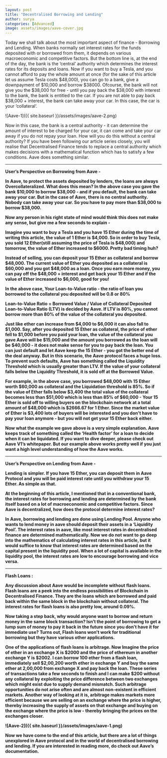 ```yaml
---
layout: post
title: "Decentralised Borrowing and Lending"
author: surya
categories: [Advanced]
image: assets/images/aave-cover.jpg
---
```


Today we shall talk about the most important aspect of finance - Borrowing and Lending. When banks normally set interest rates for the funds deposited with or borrowed from them, it depends on various macroeconomic and competitive factors. But the bottom line is, at the end of the day, the bank is the ‘central’ authority which determines the interest rates for its deposits and loans. 
Now if you want to buy a Tesla, and you cannot afford to pay the whole amount at once (for the sake of this article let us assume Tesla costs $48,000), you can go to a bank, give a downpayment of $10,000 and borrow $38000. Ofcourse, the bank will not give you the $38,000 for free - until you pay back the $38,000 with interest to the bank, the bank is entitled to the car. If you are not able to pay back $38,000 + interest, the bank can take away your car. In this case, the car is your ‘collateral’.

![Aave-1]({{ site.baseurl }}/assets/images/aave-2.png)

 Now in this case, the bank is a central authority - it can determine the amount of interest to be charged for your car, it can come and take your car away if you do not repay your loan. How will you do this without a central authority?
If you have been following our article series closely, you will realise that Decentralised Finance tends to replace a central authority which makes decisions with a mathematical function which has to satisfy a few conditions. Aave does something similar.

<hr/>

<b> User’s Perspective on Borrowing from Aave  - <b>

In Aave, to protect the assets deposited by lenders, the loans are always Overcollateralized. What does this mean? In the above case you gave the bank $10,000 to borrow $38,000 - and if you default, the bank can take away your car. But in the case of Aave, there is no central authority. Nobody can take away your car. So you have to pay more than $38,000 to borrow $38,000. 


Now any person in his right state of mind would think this does not make any sense, but give me a few seconds to explain - 


Imagine you want to buy a Tesla and you have 15 Ether during the time of writing this article, the value of 1 Ether is $4,000. So in order to buy Tesla, you sold 12 Ether(still assuming the price of Tesla is $48,000) and tomorrow, the value of Ether increased to $6000. Pretty bad timing huh? 

Instead of selling, you can deposit your 15 Ether as collateral and borrow $48,000. The current value of Ether you deposited as a collateral is $60,000 and you got $48,000 as a loan. Once you earn more money, you can pay off the $48,000 + interest and get back your 15 Ether and if the value of Ether increased to $6,000, good for you! 

In the above case, Your Loan-to-Value ratio - the ratio of loan you borrowed to the collateral you deposited will be 0.8 or 80%

Loan-to-Value Ratio = Borrowed Value / Value of Collateral Deposited
Loan-to-Value Ratio (LTV) is decided by Aave. If LTV is 80%, you cannot borrow more than 80% of the value of the collateral you deposited.

Just like ether can increase from $4,000 to $6,000 it can also fall to $1,000. Say, after you deposited 15 Ether as collateral, the price of ether fell to $1,000 before you paid your loan, the value of the collateral you gave Aave will be $15,000 and the amount you borrowed as the loan will be $40,000 - it does not make sense for you to pay back the loan. You can just default and let Aave keep the 15 Ether - you got the better end of the deal anyway. But in this scenario, the Aave protocol faces a huge loss. To prevent such defaults, Aave has something called the Liquidity Threshold which is usually greater than LTV. If the value of your collateral falls below the Liquidity Threshold, it is sold off at the Borrowed Value.

For example, in the above case, you borrowed $48,000 with 15 Ether worth $60,000 as collateral and the Liquidation threshold is 85%. So if the value of Ether falls below $3,400 the total value of the collateral becomes less than $51,000 which is less than 85% of $60,000 - Your 15 Ether is sold off to willing buyers on the blockchain network at a total amount of $48,000 which is $2666.67 for 1 Ether. Since the market value of Ether is $3,400 lots of buyers will be interested and you don't have to pay your loan anymore  - but you will not get your 15 Ether back either.

Now what the example we gave above is a very simple explanation. Aave keeps track of something called the ‘Health factor’ for a loan to decide when it can be liquidated. If you want to dive deeper, please check out Aave V1’s whitepaper. But our example above works pretty well if you just want a high level understanding of how the Aave works.

<hr/>

<b>User’s Perspective on Lending from Aave - <b>

Lending is simpler. If you have 15 Ether, you can deposit them in Aave Protocol and you will be paid interest rate until you withdraw your 15 Ether. As simple as that. 

At the beginning of this article, I mentioned that in a conventional bank, the interest rates for borrowing and lending are determined by the bank itself based on a lot of macroeconomic and competitive factors. Since Aave is decentralized, how does the protocol determine interest rates?

In Aave, borrowing and lending are done using Lending Pool. Anyone who wants to lend money in aave should deposit their assets in a ‘Liquidity Pool’. The interest rates in aave, like most interest rates in decentralised finance are determined mathematically. Now we do not want to go deep into the mathematics of calculating interest rates in this article, but it would suffice to know that interest rates are determined based on the capital present in the liquidity pool. When a lot of capital is available in the liquidity pool, the interest rates are low to encourage borrowing and vice versa.

<hr/>

<b>Flash Loans : <b>

Any discussion about Aave would be incomplete without flash loans. Flash loans are a peek into the endless possibilities of Blockchain in Decentralised Finance. They are the loans which are borrowed and paid back within the same block in the blockchain without collateral. The interest rates for flash loans is also pretty low, around 0.09%.

Now taking a step back, why would anyone want to borrow and return money in the same block transaction? Isn’t the point of borrowing to get a lump sum of money to pay it back in the future since you don't have it for immediate use? Turns out, Flash loans won't work for traditional borrowing but they have various other applications.

One of the applications of flash loans is arbitrage. Now Imagine the price of ether in an exchange X is $2000 and the price of ethereum in another exchange Y is $2002. I can borrow 100 ether from a flash loan, immediately sell $2,00,200 worth ether in exchange Y and buy the same ether at 2,00,000 from exchange X and pay back the loan. These series of transactions take a few seconds to finish and I can make $200 without any collateral by exploiting the price difference between two exchanges which might exist due to supply demand mismatch. Such arbitrage opportunities do not arise often and are almost non-existent in efficient markets. Another way of looking at it is, arbitrage makes markets more efficient because we are selling on an exchange where the price is higher, thereby increasing the supply of assets on that exchange and buying on the exchange where the price is low - thereby bringing the prices on the exchanges closer.

![Aave-2]({{ site.baseurl }}/assets/images/aave-1.png)

Now we have come to the end of this article, but there are a lot of things unexplored in Aave protocol and in the world of decentralised borrowing and lending. If you are interested in reading more, do check out Aave’s documentation. 